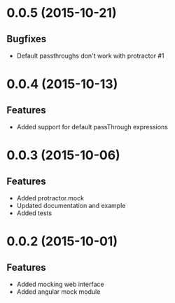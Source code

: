 <a name="0.0.5"></a>
# 0.0.5 (2015-10-21)

## Bugfixes
- Default passthroughs don't work with protractor #1

<a name="0.0.4"></a>
# 0.0.4 (2015-10-13)

## Features
- Added support for default passThrough expressions

<a name="0.0.3"></a>
# 0.0.3 (2015-10-06)

## Features
- Added protractor.mock 
- Updated documentation and example
- Added tests

<a name="0.0.2"></a>
# 0.0.2 (2015-10-01)

## Features
- Added mocking web interface
- Added angular mock module